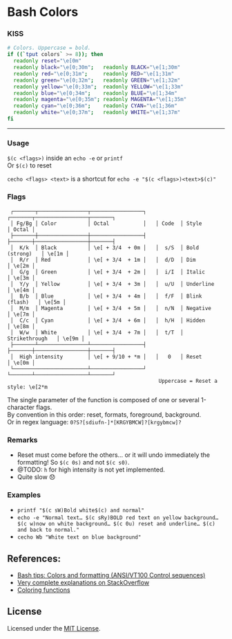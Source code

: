 # Bash Colors

### KISS

```bash
# Colors. Uppercase = bold.
if ((`tput colors` >= 8)); then
  readonly reset="\e[0m"
  readonly black="\e[0;30m";   readonly BLACK="\e[1;30m"
  readonly red="\e[0;31m";     readonly RED="\e[1;31m"
  readonly green="\e[0;32m";   readonly GREEN="\e[1;32m"
  readonly yellow="\e[0;33m";  readonly YELLOW="\e[1;33m"
  readonly blue="\e[0;34m";    readonly BLUE="\e[1;34m"
  readonly magenta="\e[0;35m"; readonly MAGENTA="\e[1;35m"
  readonly cyan="\e[0;36m";    readonly CYAN="\e[1;36m"
  readonly white="\e[0;37m";   readonly WHITE="\e[1;37m"
fi
```

---

### Usage

`$(c <flags>)` inside an `echo -e` or `printf`  
Or `$(c)` to reset

`cecho <flags> <text>` is a shortcut for `echo -e "$(c <flags>)<text>$(c)"`


### Flags

```
 ┌───────┬────────────────┬─────────────────┐   ┌───────┬─────────────────┬───────┐
 │ Fg/Bg │ Color          │ Octal           │   │ Code  │ Style           │ Octal │
 ├───────┼────────────────┼─────────────────┤   ├───────┼─────────────────┼───────┤
 │  K/k  │ Black          │ \e[ + 3/4  + 0m │   │  s/S  │ Bold (strong)   │ \e[1m │
 │  R/r  │ Red            │ \e[ + 3/4  + 1m │   │  d/D  │ Dim             │ \e[2m │
 │  G/g  │ Green          │ \e[ + 3/4  + 2m │   │  i/I  │ Italic          │ \e[3m │
 │  Y/y  │ Yellow         │ \e[ + 3/4  + 3m │   │  u/U  │ Underline       │ \e[4m │
 │  B/b  │ Blue           │ \e[ + 3/4  + 4m │   │  f/F  │ Blink (flash)   │ \e[5m │
 │  M/m  │ Magenta        │ \e[ + 3/4  + 5m │   │  n/N  │ Negative        │ \e[7m │
 │  C/c  │ Cyan           │ \e[ + 3/4  + 6m │   │  h/H  │ Hidden          │ \e[8m │
 │  W/w  │ White          │ \e[ + 3/4  + 7m │   │  t/T  │ Strikethrough   │ \e[9m │
 ├───────┴────────────────┴─────────────────┤   ├───────┼─────────────────┼───────┤
 │  High intensity        │ \e[ + 9/10 + *m │   │   0   │ Reset           │ \e[0m │
 └────────────────────────┴─────────────────┘   └───────┴─────────────────┴───────┘
                                                 Uppercase = Reset a style: \e[2*m
```

The single parameter of the function is composed of one or several 1-character flags.  
By convention in this order: reset, formats, foreground, background.  
Or in regex language: `0?S?[sdiufn-]*[KRGYBMCW]?[krgybmcw]?`


### Remarks

- Reset must come before the others… or it will undo immediately the formatting! So `$(c 0s)` and not `$(c s0)`.
- @TODO: `h` for high intensity is not yet implemented.
- Quite slow 😞


### Examples

- `printf "$(c sW)Bold white$(c) and normal"`
- `echo -e "Normal text… $(c sRy)BOLD red text on yellow background… $(c w)now on white background… $(c 0u) reset and underline… $(c) and back to normal."`
- `cecho Wb "White text on blue background"`


## References:

- [Bash tips: Colors and formatting (ANSI/VT100 Control sequences)](https://misc.flogisoft.com/bash/tip_colors_and_formatting)
- [Very complete explanations on StackOverflow](https://stackoverflow.com/a/28938235/101831)
- [Coloring functions](https://gist.github.com/inexorabletash/9122583)


## License

Licensed under the [MIT License](LICENSE).
